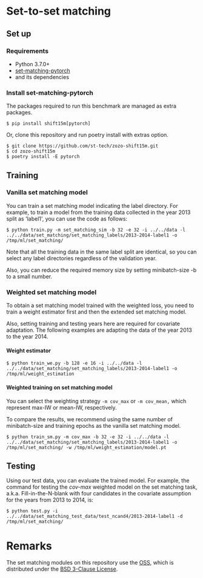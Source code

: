 # Set-to-set matching

## Set up

### Requirements
- Python 3.7.0+
- [set-matching-pytorch](https://github.com/tn1031/set-matching-pytorch)
- and its dependencies

### Install set-matching-pytorch

The packages required to run this benchmark are managed as extra packages.


```
$ pip install shift15m[pytorch]
```

Or, clone this repository and run poetry install with extras option.

```
$ git clone https://github.com/st-tech/zozo-shift15m.git
$ cd zozo-shift15m
$ poetry install -E pytorch
```

## Training

### Vanilla set matching model

You can train a set matching model indicating the label directory.
For example, to train a model from the training data collected in the year 2013 split as 'label1', you can use the code as follows:

```
$ python train.py -m set_matching_sim -b 32 -e 32 -i ../../data -l ../../data/set_matching/set_matching_labels/2013-2014-label1 -o /tmp/ml/set_matching/
```

Note that all the training data in the same label split are identical, so you can select any label directories regardless of the validation year.

Also, you can reduce the required memory size by setting minibatch-size -b to a small number.

### Weighted set matching model

To obtain a set matching model trained with the weighted loss, you need to train a weight estimator first and then the extended set matching model.

Also, setting training and testing years here are required for covariate adaptation. The following examples are adapting the data of the year 2013 to the year 2014.

#### Weight estimator

```
$ python train_we.py -b 128 -e 16 -i ../../data -l ../../data/set_matching/set_matching_labels/2013-2014-label1 -o /tmp/ml/weight_estimation
```

#### Weighted training on set matching model

You can select the weighting strategy `-m cov_max` or `-m cov_mean,` which represent max-IW or mean-IW, respectively.

To compare the results, we recommend using the same number of minibatch-size and training epochs as the vanilla set matching model.

```
$ python train_sm.py -m cov_max -b 32 -e 32 -i ../../data -l ../../data/set_matching/set_matching_labels/2013-2014-label1 -o /tmp/ml/set_matching/ -w /tmp/ml/weight_estimation/model.pt
```

## Testing

Using our test data, you can evaluate the trained model.
For example, the command for testing the *cov-max* weighted model on the set matching task, a.k.a. Fill-in-the-N-blank with four candidates in the covariate assumption for the years from 2013 to 2014, is:

```
$ python test.py -i ../../data/set_matching_test_data/test_ncand4/2013-2014-label1 -d /tmp/ml/set_matching/
```

# Remarks

The set matching modules on this repository use the [OSS](https://github.com/soskek/attention_is_all_you_need), which is distributed under the [BSD 3-Clause License](networks/LICENSE).

